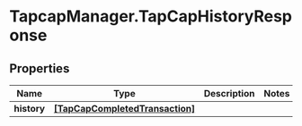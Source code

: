 # TapcapManager.TapCapHistoryResponse

## Properties
Name | Type | Description | Notes
------------ | ------------- | ------------- | -------------
**history** | [**[TapCapCompletedTransaction]**](TapCapCompletedTransaction.md) |  | 


